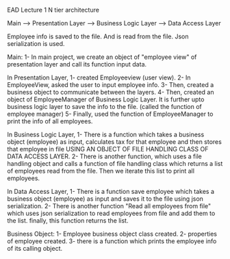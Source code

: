 EAD Lecture 1
N tier architecture 

Main --> Presentation Layer --> Business Logic Layer --> Data Access Layer

Employee info is saved to the file. And is read from the file. Json serialization is used.

Main:
    1- In main project, we create an object of "employee view" of presentation layer and call its function input data.
    
In Presentation Layer, 
    1- created Employeeview (user view). 
    2- In EmployeeView, asked the user to input employee info. 
    3- Then, created a business object to communicate between the layers. 
    4- Then, created an object of EmployeeManager of Business Logic Layer. It is further upto business logic layer to          save the info to the file. (called the function of employee manager)
    5- Finally, used the function of EmployeeManager to print the info of all employees.
    
In Business Logic Layer,
    1- There is a function which takes a business object (employee) as input, calculates tax for that employee and            then stores that employee in file USING AN OBJECT OF FILE HANDLING CLASS OF DATA ACCESS LAYER.
    2- There is another function, which uses a file handling object and calls a function of file handling class which           returns a list of employees read from the file. Then we iterate this list to print all employees.
   
In Data Access Layer,
    1- There is a function save employee which takes a business object (employee) as input and saves it to the file             using json serialization.
    2- There is another function "Read all employees from file" which uses json serialization to read employees from            file and add them to the list. finally, this function returns the list.

Business Object: 
    1- Employee business object class created.
    2- properties of employee created.
    3- there is a function which prints the employee info of its calling object.
    
    
    
